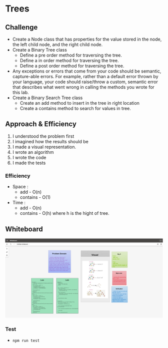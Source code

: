 # Trees

## Challenge
- Create a Node class that has properties for the value stored in the node, the left child node, and the right child node.
- Create a Binary Tree class
  - Define a pre order method for traversing the tree.
  - Define a in order method for traversing the tree.
  - Define a post order method for traversing the tree.
- Any exceptions or errors that come from your code should be semantic, capture-able errors. For example, rather than a default error thrown by your language, your code should raise/throw a custom, semantic error that describes what went wrong in calling the methods you wrote for this lab.
- Create a Binary Search Tree class
  - Create an add method to insert in the tree in right location
  - Create a contains method to search for values in tree.

## Approach & Efficiency
1. I understood the problem first
1. I imagined how the results should be
1. I made a visual representation.
1. I wrote an algorithm
1. I wrote the code
1. I made the tests  

### Efficiency
- Space :  
  - add - O(n)
  - contains - O(1)
- Time :  
  - add - O(n)   
  - contains - O(h) where h is the hight of tree.


## Whiteboard  
![](trees.png)


  ### Test

- `npm run test` 